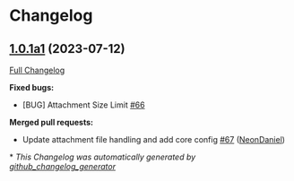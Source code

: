 # Changelog

## [1.0.1a1](https://github.com/NeonGeckoCom/skill-support_helper/tree/1.0.1a1) (2023-07-12)

[Full Changelog](https://github.com/NeonGeckoCom/skill-support_helper/compare/1.0.0...1.0.1a1)

**Fixed bugs:**

- \[BUG\] Attachment Size Limit [\#66](https://github.com/NeonGeckoCom/skill-support_helper/issues/66)

**Merged pull requests:**

- Update attachment file handling and add core config [\#67](https://github.com/NeonGeckoCom/skill-support_helper/pull/67) ([NeonDaniel](https://github.com/NeonDaniel))



\* *This Changelog was automatically generated by [github_changelog_generator](https://github.com/github-changelog-generator/github-changelog-generator)*
